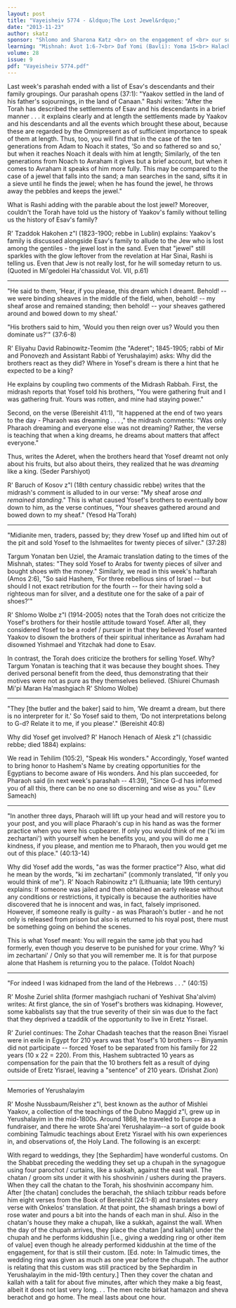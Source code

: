 ```yaml
---
layout: post
title: "Vayeisheiv 5774 - &ldquo;The Lost Jewel&rdquo;"
date: "2013-11-23"
author: skatz
sponsor: "Shlomo and Sharona Katz <br> on the engagement of <br> our son Eliezer to Elky Gilden"
learning: "Mishnah: Avot 1:6-7<br> Daf Yomi (Bavli): Yoma 15<br> Halachah: Mishnah Berurah 315:11-13"
volume: 28
issue: 9
pdf: "Vayeisheiv 5774.pdf"
---
```


 Last week's parashah ended with a list of Esav's descendants and their family groupings. Our parashah opens (37:1): "Yaakov settled in the land of his father's sojournings, in the land of Canaan." Rashi writes: "After the Torah has described the settlements of Esav and his descendants in a brief manner . . . it explains clearly and at length the settlements made by Yaakov and his descendants and all the events which brought these about, because these are regarded by the Omnipresent as of sufficient importance to speak of them at length. Thus, too, you will find that in the case of the ten generations from Adam to Noach it states, &lsquo;So and so fathered so and so,' but when it reaches Noach it deals with him at length; Similarly, of the ten generations from Noach to Avraham it gives but a brief account, but when it comes to Avraham it speaks of him more fully. This may be compared to the case of a jewel that falls into the sand; a man searches in the sand, sifts it in a sieve until he finds the jewel; when he has found the jewel, he throws away the pebbles and keeps the jewel."

 What is Rashi adding with the parable about the lost jewel? Moreover, couldn't the Torah have told us the history of Yaakov's family without telling us the history of Esav's family?

 R' Tzaddok Hakohen z"l (1823-1900; rebbe in Lublin) explains: Yaakov's family is discussed alongside Esav's family to allude to the Jew who is lost among the gentiles - the jewel lost in the sand. Even that "jewel" still sparkles with the glow leftover from the revelation at Har Sinai, Rashi is telling us. Even that Jew is not really lost, for he will someday return to us. (Quoted in Mi'gedolei Ha'chassidut Vol. VII, p.61)

 ********

 "He said to them, &lsquo;Hear, if you please, this dream which I  dreamt. Behold! -- we were binding sheaves in the middle of the  field, when, behold! -- my sheaf arose and remained standing;  then behold! -- your sheaves gathered around and bowed down to my  sheaf.'

 "His brothers said to him, &lsquo;Would you then reign over us? Would  you then dominate us?'" (37:6-8)

 R' Eliyahu David Rabinowitz-Teomim (the "Aderet"; 1845-1905; rabbi of Mir and Ponovezh and Assistant Rabbi of Yerushalayim) asks: Why did the brothers react as they did? Where in Yosef's dream is there a hint that he expected to be a king?

 He explains by coupling two comments of the Midrash Rabbah. First, the midrash reports that Yosef told his brothers, "You were gathering fruit and I was gathering fruit. Yours was rotten, and mine had staying power."

 Second, on the verse (Bereishit 41:1), "It happened at the end of two years to the day - Pharaoh was dreaming . . . ," the midrash comments: "Was only Pharaoh dreaming and everyone else was not dreaming? Rather, the verse is teaching that when a king dreams, he dreams about matters that affect everyone."

 Thus, writes the Aderet, when the brothers heard that Yosef dreamt not only about his fruits, but also about theirs, they realized that he was *dreaming* like a king. (Seder Parshiyot)

  R' Baruch of Kosov z"l (18th century chassidic rebbe) writes that the midrash's comment is alluded to in our verse: "My sheaf arose *and remained standing*." This is what caused Yosef's brothers to eventually bow down to him, as the verse continues, "Your sheaves gathered around and bowed down to my sheaf." (Yesod Ha'Torah)

 ********

 "Midianite men, traders, passed by; they drew Yosef up and lifted  him out of the pit and sold Yosef to the Ishmaelites for twenty  pieces of silver." (37:28)

 Targum Yonatan ben Uziel, the Aramaic translation dating to the times of the Mishnah, states: "They sold Yosef to Arabs for twenty pieces of silver and bought shoes with the money." Similarly, we read in this week's haftarah (Amos 2:6), "So said Hashem, &lsquo;For three rebellious sins of Israel -- but should I not exact retribution for the fourth -- for their having sold a righteous man for silver, and a destitute one for the sake of a pair of shoes?'"

 R' Shlomo Wolbe z"l (1914-2005) notes that the Torah does not criticize the Yosef's brothers for their hostile attitude toward Yosef. After all, they considered Yosef to be a rodef / pursuer in that they believed Yosef wanted Yaakov to disown the brothers of their spiritual inheritance as Avraham had disowned Yishmael and Yitzchak had done to Esav.

 In contrast, the Torah does criticize the brothers for selling Yosef. Why? Targum Yonatan is teaching that it was because they bought shoes. They derived personal benefit from the deed, thus demonstrating that their motives were not as pure as they themselves believed. (Shiurei Chumash Mi'pi Maran Ha'mashgiach R' Shlomo Wolbe)

 ********

 "They \[the butler and the baker\] said to him, &lsquo;We dreamt a dream,  but there is no interpreter for it.' So Yosef said to them, &lsquo;Do  not interpretations belong to G-d? Relate it to me, if you  please'." (Bereishit 40:8)

 Why did Yosef get involved? R' Hanoch Henach of Alesk z"l (chassidic rebbe; died 1884) explains:

 We read in Tehilim (105:2), "Speak His wonders." Accordingly, Yosef wanted to bring honor to Hashem's Name by creating opportunities for the Egyptians to become aware of His wonders. And his plan succeeded, for Pharaoh said (in next week's parashah -- 41:39), "Since G-d has informed you of all this, there can be no one so discerning and wise as you." (Lev Sameach)

 ********

 "In another three days, Pharaoh will lift up your head and will  restore you to your post, and you will place Pharaoh's cup in his  hand as was the former practice when you were his cupbearer. If  only you would think of me (&lsquo;ki im zechartani') with yourself  when he benefits you, and you will do me a kindness, if you  please, and mention me to Pharaoh, then you would get me out of  this place." (40:13-14)

 Why did Yosef add the words, "as was the former practice"? Also, what did he mean by the words, "ki im zechartani" (commonly translated, "If only you would think of me"). R' Noach Rabinowitz z"l (Lithuania; late 19th century) explains: If someone was jailed and then obtained an early release without any conditions or restrictions, it typically is because the authorities have discovered that he is innocent and was, in fact, falsely imprisoned. However, if someone really is guilty - as was Pharaoh's butler - and he not only is released from prison but also is returned to his royal post, there must be something going on behind the scenes.

 This is what Yosef meant: You will regain the same job that you had formerly, even though you deserve to be punished for your crime. Why? &lsquo;ki im zechartani' / Only so that you will remember me. It is for that purpose alone that Hashem is returning you to the palace. (Toldot Noach)

 ********

 "For indeed I was kidnaped from the land of the Hebrews . . ."  (40:15)

 R' Moshe Zuriel shlita (former mashgiach ruchani of Yeshivat Sha'alvim) writes: At first glance, the sin of Yosef's brothers was kidnaping. However, some kabbalists say that the true severity of their sin was due to the fact that they deprived a tzaddik of the opportunity to live in Eretz Yisrael.

 R' Zuriel continues: The Zohar Chadash teaches that the reason Bnei Yisrael were in exile in Egypt for 210 years was that Yosef's 10 brothers -- Binyamin did not participate -- forced Yosef to be separated from his family for 22 years (10 x 22 = 220). From this, Hashem subtracted 10 years as compensation for the pain that the 10 brothers felt as a result of dying outside of Eretz Yisrael, leaving a "sentence" of 210 years. (Drishat Zion)

 ********

 Memories of Yerushalayim

 R' Moshe Nussbaum/Reisher z"l, best known as the author of  Mishlei Yaakov, a collection of the teachings of the Dubno Maggid  z"l, grew up in Yerushalayim in the mid-1800s. Around 1868, he  traveled to Europe as a fundraiser, and there he wrote Sha'arei  Yerushalayim--a sort of guide book combining Talmudic teachings  about Eretz Yisrael with his own experiences in, and observations  of, the Holy Land. The following is an excerpt:

 With regard to weddings, they \[the Sephardim\] have wonderful customs. On the Shabbat preceding the wedding they set up a chupah in the synagogue using four parochot / curtains, like a sukkah, against the east wall. The chatan / groom sits under it with his shoshvinin / ushers during the prayers. When they call the chatan to the Torah, his shoshvinin accompany him. After \[the chatan\] concludes the berachah, the shliach tzibbur reads before him eight verses from the Book of Bereishit (24:1-8) and translates every verse with Onkelos' translation. At that point, the shamash brings a bowl of rose water and pours a bit into the hands of each man in shul. Also in the chatan's house they make a chupah, like a sukkah, against the wall. When the day of the chupah arrives, they place the chatan \[and kallah\] under the chupah and he performs kiddushin \[i.e., giving a wedding ring or other item of value\] even though he already performed kiddushin at the time of the engagement, for that is still their custom. \[Ed. note: In Talmudic times, the wedding ring was given as much as one year before the chupah. The author is relating that this custom was still practiced by the Sephardim in Yerushalayim in the mid-19th century.\] Then they cover the chatan and kallah with a talit for about five minutes, after which they make a big feast, albeit it does not last very long. . . The men recite birkat hamazon and sheva berachot and go home. The meal lasts about one hour.

